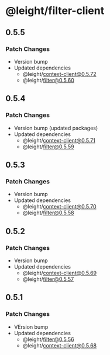 # @leight/filter-client

## 0.5.5

### Patch Changes

- Version bump
- Updated dependencies
  - @leight/context-client@0.5.72
  - @leight/filter@0.5.60

## 0.5.4

### Patch Changes

- Version bump (updated packages)
- Updated dependencies
  - @leight/context-client@0.5.71
  - @leight/filter@0.5.59

## 0.5.3

### Patch Changes

- Version bump
- Updated dependencies
  - @leight/context-client@0.5.70
  - @leight/filter@0.5.58

## 0.5.2

### Patch Changes

- Version bump
- Updated dependencies
  - @leight/context-client@0.5.69
  - @leight/filter@0.5.57

## 0.5.1

### Patch Changes

- VErsion bump
- Updated dependencies
  - @leight/filter@0.5.56
  - @leight/context-client@0.5.68

